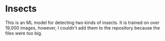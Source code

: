 # Insects
This is an ML model for detecting two kinds of insects. It is trained on over 19,000 images, however, I couldn't add them to the repository because the files were too big. 
